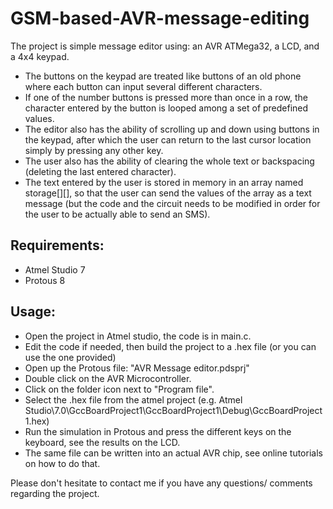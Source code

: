 # GSM-based-AVR-message-editing

The project is simple message editor using: an AVR ATMega32, a LCD, and a 4x4 keypad.
- The buttons on the keypad are treated like buttons of an old phone where each button can input several different characters.
- If one of the number buttons is pressed more than once in a row, the character entered by the button is looped among a set of 
 predefined values.
- The editor also has the ability of scrolling up and down using buttons in the keypad, after which the user can return to the 
 last cursor location simply by pressing any other key.
- The user also has the ability of clearing the whole text or backspacing (deleting the last entered character).
- The text entered by the user is stored in memory in an array named storage[][], so that the user can send the values of the 
 array as a text message (but the code and the circuit needs to be modified in order for the user to be actually able to send an SMS).
 
 ## Requirements:
- Atmel Studio 7
- Protous 8

## Usage:
- Open the project in Atmel studio, the code is in main.c.
- Edit the code if needed, then build the project to a .hex file (or you can use the one provided)
- Open up the Protous file: "AVR Message editor.pdsprj"
- Double click on the AVR Microcontroller.
- Click on the folder icon next to "Program file".
- Select the .hex file from the atmel project (e.g. Atmel Studio\7.0\GccBoardProject1\GccBoardProject1\Debug\GccBoardProject1.hex)
- Run the simulation in Protous and press the different keys on the keyboard, see the results on the LCD.
- The same file can be written into an actual AVR chip, see online tutorials on how to do that.

Please don't hesitate to contact me if you have any questions/ comments regarding the project.
